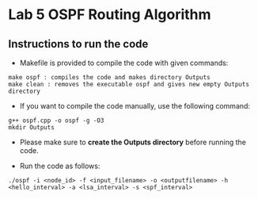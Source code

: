 # Lab 5 OSPF Routing Algorithm

## Instructions to run the code

* Makefile is provided to compile the code with given commands: 
```
make ospf : compiles the code and makes directory Outputs
make clean : removes the executable ospf and gives new empty Outputs directory
```

* If you want to compile the code manually, use the following command:
```
g++ ospf.cpp -o ospf -g -O3
mkdir Outputs
```

* Please make sure to __create the Outputs directory__ before running the code.

* Run the code as follows:
```
./ospf -i <node_id> -f <input_filename> -o <outputfilename> -h <hello_interval> -a <lsa_interval> -s <spf_interval>
```
